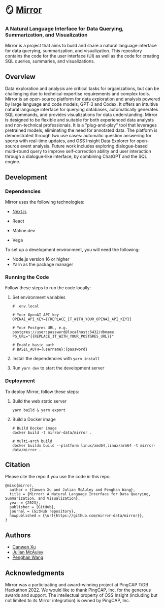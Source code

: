 # 🪞 [Mirror](https://mirror-data.github.io/)

### A Natural Language Interface for Data Querying, Summarization, and Visualization

Mirror is a project that aims to build and share a natural language interface for data querying, summarization, and visualization. This repository contains the code for the user interface (UI) as well as the code for creating SQL queries, summaries, and visualizations.

## Overview

Data exploration and analysis are critical tasks for organizations, but can be challenging due to technical expertise requirements and complex tools. Mirror is an open-source platform for data exploration and analysis powered by large language and code models, GPT-3 and Codex. It offers an intuitive natural language interface for querying databases, automatically generates SQL commands, and provides visualizations for data understanding. Mirror is designed to be flexible and suitable for both experienced data analysts and non-technical professionals. It is a "plug-and-play" tool that leverages pretrained models, eliminating the need for annotated data. The platform is demonstrated through two use cases: automatic question answering for sports with real-time updates, and OSS Insight Data Explorer for open-source event analysis. Future work includes exploring dialogue-based multi-round query to improve self-correction ability and user interaction through a dialogue-like interface, by combining ChatGPT and the SQL engine.

## Development

### Dependencies

Mirror uses the following technologies:

- [Next.js](https://nextjs.org/) 

- React
- Matine.dev
- Vega

To set up a development environment, you will need the following:

- Node.js version 16 or higher
- Yarn as the package manager

### Running the Code

Follow these steps to run the code locally:

1. Set environment variables

   ```
   # .env.local
   
   # Your OpenAI API key
   OPENAI_API_KEY={{REPLACE_IT_WITH_YOUR_OPENAI_API_KEY}}
   
   # Your Postgres URL, e.g. postgres://user:password@localhost:5432/dbname
   PG_URL="{{REPLACE_IT_WITH_YOUR_POSTGRES_URL}}"
   
   # Enable basic auth
   # BASIC_AUTH={username}:{password}
   ```

2. Install the dependencies with `yarn install`

3. Run `yarn dev` to start the development server



### Deployment

To deploy Mirror, follow these steps:

1. Build the web static server

   ```
   yarn build & yarn export
   ```

2. Build a Docker image

   ```
   # Build Docker image
   docker build -t mirror-data/mirror .
   
   # Multi-arch build
   docker buildx build --platform linux/amd64,linux/arm64 -t mirror-data/mirror .
   ```

## Citation

Please cite the repo if you use the code in this repo.

```
@misc{mirror,
  author = {Canwen Xu and Julian McAuley and Penghan Wang},
  title = {Mirror: A Natural Language Interface for Data Querying, Summarization, and Visualization},
  year = {2023},
  publisher = {GitHub},
  journal = {GitHub repository},
  howpublished = {\url{https://github.com/mirror-data/mirror}},
}
```

## Authors

- [Canwen Xu](https://www.canwenxu.net/)
- [Julian McAuley](https://cseweb.ucsd.edu/~jmcauley/)
- [Penghan Wang](https://github.com/wph95)

## Acknowledgments

Mirror was a participating and award-winning project at PingCAP TiDB Hackathon 2022. We would like to thank PingCAP, Inc. for the generous awards and support. The intellectual property of OSS Insight (including but not limited to its Mirror integration) is owned by PingCAP, Inc.
